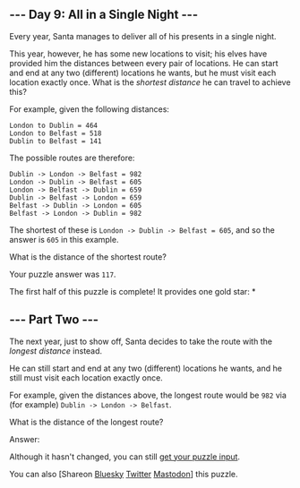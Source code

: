 \--- Day 9: All in a Single Night ---
----------

Every year, Santa manages to deliver all of his presents in a single night.

This year, however, he has some new locations to visit; his elves have provided him the distances between every pair of locations. He can start and end at any two (different) locations he wants, but he must visit each location exactly once. What is the *shortest distance* he can travel to achieve this?

For example, given the following distances:

```
London to Dublin = 464
London to Belfast = 518
Dublin to Belfast = 141

```

The possible routes are therefore:

```
Dublin -> London -> Belfast = 982
London -> Dublin -> Belfast = 605
London -> Belfast -> Dublin = 659
Dublin -> Belfast -> London = 659
Belfast -> Dublin -> London = 605
Belfast -> London -> Dublin = 982

```

The shortest of these is `London -> Dublin -> Belfast = 605`, and so the answer is `605` in this example.

What is the distance of the shortest route?

Your puzzle answer was `117`.

The first half of this puzzle is complete! It provides one gold star: \*

\--- Part Two ---
----------

The next year, just to show off, Santa decides to take the route with the *longest distance* instead.

He can still start and end at any two (different) locations he wants, and he still must visit each location exactly once.

For example, given the distances above, the longest route would be `982` via (for example) `Dublin -> London -> Belfast`.

What is the distance of the longest route?

Answer:

Although it hasn't changed, you can still [get your puzzle input](9/input).

You can also [Shareon [Bluesky](https://bsky.app/intent/compose?text=I%27ve+completed+Part+One+of+%22All+in+a+Single+Night%22+%2D+Day+9+%2D+Advent+of+Code+2015+%23AdventOfCode+https%3A%2F%2Fadventofcode%2Ecom%2F2015%2Fday%2F9) [Twitter](https://twitter.com/intent/tweet?text=I%27ve+completed+Part+One+of+%22All+in+a+Single+Night%22+%2D+Day+9+%2D+Advent+of+Code+2015&url=https%3A%2F%2Fadventofcode%2Ecom%2F2015%2Fday%2F9&related=ericwastl&hashtags=AdventOfCode) [Mastodon](javascript:void(0);)] this puzzle.